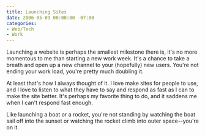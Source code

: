 ```yaml
---
title: Launching Sites
date: 2006-05-09 00:00:00 -07:00
categories:
- Web/Tech
- Work
---
```


<p>
Launching a website is perhaps the smallest milestone there is, it's no more momentous to me than starting a new work week. It's a chance to take a breath and open up a new channel to your (hopefully) new users. You're not ending your work load, you're pretty much doubling it.
</p>
<p>
At least that's how I always thought of it. I love make sites for people to use, and I love to listen to what they have to say and respond as fast as I can to make the site better. It's perhaps my favorite thing to do, and it saddens me when I can't respond fast enough.
</p>
<p>
Like launching a boat or a rocket, you're not standing by watching the boat sail off into the sunset or watching the rocket climb into outer space--you're on it.
</p>
